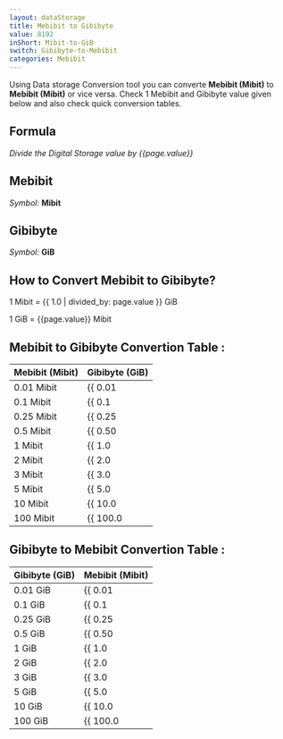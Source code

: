 ```yaml
---
layout: dataStorage
title: Mebibit to Gibibyte
value: 8192
inShort: Mibit-to-GiB
switch: Gibibyte-to-Mebibit
categories: Mebibit
---
```


Using Data storage Conversion tool you can converte **Mebibit (Mibit)** to **Mebibit (Mibit)** or vice versa. Check 1 Mebibit and Gibibyte value given below and also check quick conversion tables.

## Formula
*Divide the Digital Storage value by {{page.value}}*

## Mebibit
*Symbol:* **Mibit**

## Gibibyte
*Symbol:* **GiB**

## How to Convert Mebibit to Gibibyte?

1 Mibit = {{ 1.0 | divided_by: page.value }} GiB

1 GiB = {{page.value}} Mibit


## Mebibit to Gibibyte Convertion Table :

| Mebibit (Mibit) | Gibibyte (GiB) |
| ---- | ---- |
| 0.01 Mibit | {{ 0.01 | divided_by: page.value | round: 12 }} GiB |
| 0.1 Mibit | {{ 0.1 | divided_by: page.value | round: 12 }} GiB |
| 0.25 Mibit | {{ 0.25 | divided_by: page.value | round: 12 }} GiB |
| 0.5 Mibit | {{ 0.50 | divided_by: page.value | round: 12 }} GiB |
| 1 Mibit | {{ 1.0 | divided_by: page.value | round: 12 }} GiB |
| 2 Mibit | {{ 2.0 | divided_by: page.value | round: 12 }} GiB |
| 3 Mibit | {{ 3.0 | divided_by: page.value | round: 12 }} GiB |
| 5 Mibit | {{ 5.0 | divided_by: page.value | round: 12 }} GiB |
| 10 Mibit | {{ 10.0 | divided_by: page.value | round: 12 }} GiB |
| 100 Mibit | {{ 100.0 | divided_by: page.value | round: 12 }} GiB |

## Gibibyte to Mebibit Convertion Table :

| Gibibyte (GiB) | Mebibit (Mibit) |
| ---- | ---- |
| 0.01 GiB | {{ 0.01 | times: page.value | round: 12 }} Mibit |
| 0.1 GiB | {{ 0.1 | times: page.value | round: 12 }} Mibit |
| 0.25 GiB | {{ 0.25 | times: page.value | round: 12 }} Mibit |
| 0.5 GiB | {{ 0.50 | times: page.value | round: 12 }} Mibit |
| 1 GiB | {{ 1.0 | times: page.value | round: 12 }} Mibit |
| 2 GiB | {{ 2.0 | times: page.value | round: 12 }} Mibit |
| 3 GiB | {{ 3.0 | times: page.value | round: 12 }} Mibit |
| 5 GiB | {{ 5.0 | times: page.value | round: 12 }} Mibit |
| 10 GiB | {{ 10.0 | times: page.value | round: 12 }} Mibit |
| 100 GiB | {{ 100.0 | times: page.value | round: 12 }} Mibit |


<script>
document.getElementById('selectInput')[7].selected = true
document.getElementById('selectOutput')[13].selected = true
</script>

